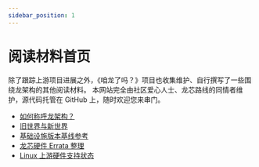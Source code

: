 ```yaml
---
sidebar_position: 1
---
```


# 阅读材料首页

除了跟踪上游项目进展之外，《咱龙了吗？》项目也收集维护、自行撰写了一些围绕龙架构的其他阅读材料。
本网站完全由社区爱心人士、龙芯路线的同情者维护，源代码托管在 GitHub 上，随时欢迎您来串门。

* [如何称呼龙架构？](loong-or-loongarch.md)
* [旧世界与新世界](old-and-new-worlds.md)
* [基础设施版本基线参考](baseline-reference.md)
* [龙芯硬件 Errata 整理](errata.md)
* [Linux 上游硬件支持状态](linux-upstream-support.md)
